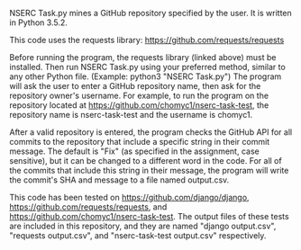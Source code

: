 NSERC Task.py mines a GitHub repository specified by the user. It is written in Python 3.5.2.

This code uses the requests library: https://github.com/requests/requests

Before running the program, the requests library (linked above) must be installed. Then run NSERC Task.py using your preferred method, similar to any other Python file. (Example: python3 "NSERC Task.py") The program will ask the user to enter a GitHub repository name, then ask for the repository owner's username. For example, to run the program on the repository located at https://github.com/chomyc1/nserc-task-test, the repository name is nserc-task-test and the username is chomyc1.

After a valid repository is entered, the program checks the GitHub API for all commits to the repository that include a specific string in their commit message. The default is "Fix" (as specified in the assignment, case sensitive), but it can be changed to a different word in the code. For all of the commits that include this string in their message, the program will write the commit's SHA and message to a file named output.csv.

This code has been tested on https://github.com/django/django, https://github.com/requests/requests, and https://github.com/chomyc1/nserc-task-test. The output files of these tests are included in this repository, and they are named "django output.csv", "requests output.csv", and "nserc-task-test output.csv" respectively.
